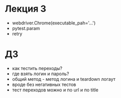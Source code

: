 # Лекция 3
- webdriver.Chrome(executable_pah='...')
- pytest.param
- retry

# ДЗ

- как тестить переходы?
- где взять логин и пароль?
- общий метод - метод логина и teardown логаут
- вроде без негативных тестов
- тест переходов можно и по url и по title
